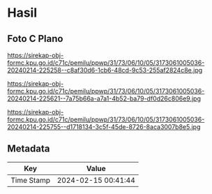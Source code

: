 # Hasil

## Foto C Plano

https://sirekap-obj-formc.kpu.go.id/c71c/pemilu/ppwp/31/73/06/10/05/3173061005036-20240214-225258--c8af30d6-1cb6-48cd-9c53-255af2824c8e.jpg

https://sirekap-obj-formc.kpu.go.id/c71c/pemilu/ppwp/31/73/06/10/05/3173061005036-20240214-225621--7a75b66a-a7a1-4b52-ba79-df0d26c806e9.jpg

https://sirekap-obj-formc.kpu.go.id/c71c/pemilu/ppwp/31/73/06/10/05/3173061005036-20240214-225755--d1718134-3c5f-45de-8726-8aca3007b8e5.jpg


## Metadata

| Key        | Value               |
| ---------- | ------------------- |
| Time Stamp | 2024-02-15 00:41:44 |



